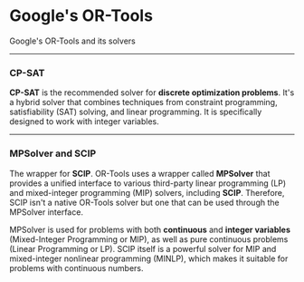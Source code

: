 # Google's OR-Tools

 Google's OR-Tools and its solvers
***

### CP-SAT

**CP-SAT** is the recommended solver for **discrete optimization problems**. It's a hybrid solver that combines techniques from constraint programming, satisfiability (SAT) solving, and linear programming. It is specifically designed to work with integer variables.

***

### MPSolver and SCIP

The wrapper for **SCIP**. OR-Tools uses a wrapper called **MPSolver** that provides a unified interface to various third-party linear programming (LP) and mixed-integer programming (MIP) solvers, including **SCIP**. Therefore, SCIP isn't a native OR-Tools solver but one that can be used through the MPSolver interface.

MPSolver is used for problems with both **continuous** and **integer variables** (Mixed-Integer Programming or MIP), as well as pure continuous problems (Linear Programming or LP). SCIP itself is a powerful solver for MIP and mixed-integer nonlinear programming (MINLP), which makes it suitable for problems with continuous numbers.
